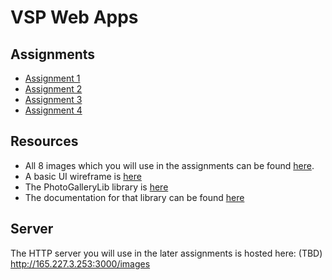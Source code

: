 # VSP Web Apps

## Assignments

- [Assignment 1](assignment-1.md)
- [Assignment 2](assignment-2.md)
- [Assignment 3](assignment-3.md)
- [Assignment 4](assignment-4.md)

## Resources

- All 8 images which you will use in the assignments can be found [here](images).
- A basic UI wireframe is [here](layout.pdf)
- The PhotoGalleryLib library is [here](PhotoGalleryLib.js)
- The documentation for that library can be found [here](PhotoGalleryLib.md)

## Server

The HTTP server you will use in the later assignments is hosted here:
(TBD)
http://165.227.3.253:3000/images
